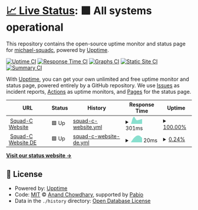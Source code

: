 # [📈 Live Status](https://michael-squadc.github.io/squadc-upptime): <!--live status--> **🟩 All systems operational**

This repository contains the open-source uptime monitor and status page for [michael-squadc](https://michael-squadc.github.io/squadc-upptime), powered by [Upptime](https://github.com/upptime/upptime).

[![Uptime CI](https://github.com/michael-squadc/squadc-upptime/workflows/Uptime%20CI/badge.svg)](https://github.com/michael-squadc/squadc-upptime/actions?query=workflow%3A%22Uptime+CI%22)
[![Response Time CI](https://github.com/michael-squadc/squadc-upptime/workflows/Response%20Time%20CI/badge.svg)](https://github.com/michael-squadc/squadc-upptime/actions?query=workflow%3A%22Response+Time+CI%22)
[![Graphs CI](https://github.com/michael-squadc/squadc-upptime/workflows/Graphs%20CI/badge.svg)](https://github.com/michael-squadc/squadc-upptime/actions?query=workflow%3A%22Graphs+CI%22)
[![Static Site CI](https://github.com/michael-squadc/squadc-upptime/workflows/Static%20Site%20CI/badge.svg)](https://github.com/michael-squadc/squadc-upptime/actions?query=workflow%3A%22Static+Site+CI%22)
[![Summary CI](https://github.com/michael-squadc/squadc-upptime/workflows/Summary%20CI/badge.svg)](https://github.com/michael-squadc/squadc-upptime/actions?query=workflow%3A%22Summary+CI%22)

With [Upptime](https://upptime.js.org), you can get your own unlimited and free uptime monitor and status page, powered entirely by a GitHub repository. We use [Issues](https://github.com/michael-squadc/squadc-upptime/issues) as incident reports, [Actions](https://github.com/michael-squadc/squadc-upptime/actions) as uptime monitors, and [Pages](https://michael-squadc.github.io/squadc-upptime) for the status page.

<!--start: status pages-->
<!-- This summary is generated by Upptime (https://github.com/upptime/upptime) -->
<!-- Do not edit this manually, your changes will be overwritten -->
<!-- prettier-ignore -->
| URL | Status | History | Response Time | Uptime |
| --- | ------ | ------- | ------------- | ------ |
| <img alt="" src="https://icons.duckduckgo.com/ip3/www.squadc.com.ico" height="13"> [Squad-C Website](https://www.squadc.com) | 🟩 Up | [squad-c-website.yml](https://github.com/michael-squadc/squadc-upptime/commits/HEAD/history/squad-c-website.yml) | <details><summary><img alt="Response time graph" src="./graphs/squad-c-website/response-time-week.png" height="20"> 301ms</summary><br><a href="https://michael-squadc.github.io/squadc-upptime/history/squad-c-website"><img alt="Response time 301" src="https://img.shields.io/endpoint?url=https%3A%2F%2Fraw.githubusercontent.com%2Fmichael-squadc%2Fsquadc-upptime%2FHEAD%2Fapi%2Fsquad-c-website%2Fresponse-time.json"></a><br><a href="https://michael-squadc.github.io/squadc-upptime/history/squad-c-website"><img alt="24-hour response time 301" src="https://img.shields.io/endpoint?url=https%3A%2F%2Fraw.githubusercontent.com%2Fmichael-squadc%2Fsquadc-upptime%2FHEAD%2Fapi%2Fsquad-c-website%2Fresponse-time-day.json"></a><br><a href="https://michael-squadc.github.io/squadc-upptime/history/squad-c-website"><img alt="7-day response time 301" src="https://img.shields.io/endpoint?url=https%3A%2F%2Fraw.githubusercontent.com%2Fmichael-squadc%2Fsquadc-upptime%2FHEAD%2Fapi%2Fsquad-c-website%2Fresponse-time-week.json"></a><br><a href="https://michael-squadc.github.io/squadc-upptime/history/squad-c-website"><img alt="30-day response time 301" src="https://img.shields.io/endpoint?url=https%3A%2F%2Fraw.githubusercontent.com%2Fmichael-squadc%2Fsquadc-upptime%2FHEAD%2Fapi%2Fsquad-c-website%2Fresponse-time-month.json"></a><br><a href="https://michael-squadc.github.io/squadc-upptime/history/squad-c-website"><img alt="1-year response time 301" src="https://img.shields.io/endpoint?url=https%3A%2F%2Fraw.githubusercontent.com%2Fmichael-squadc%2Fsquadc-upptime%2FHEAD%2Fapi%2Fsquad-c-website%2Fresponse-time-year.json"></a></details> | <details><summary><a href="https://michael-squadc.github.io/squadc-upptime/history/squad-c-website">100.00%</a></summary><a href="https://michael-squadc.github.io/squadc-upptime/history/squad-c-website"><img alt="All-time uptime 100.00%" src="https://img.shields.io/endpoint?url=https%3A%2F%2Fraw.githubusercontent.com%2Fmichael-squadc%2Fsquadc-upptime%2FHEAD%2Fapi%2Fsquad-c-website%2Fuptime.json"></a><br><a href="https://michael-squadc.github.io/squadc-upptime/history/squad-c-website"><img alt="24-hour uptime 100.00%" src="https://img.shields.io/endpoint?url=https%3A%2F%2Fraw.githubusercontent.com%2Fmichael-squadc%2Fsquadc-upptime%2FHEAD%2Fapi%2Fsquad-c-website%2Fuptime-day.json"></a><br><a href="https://michael-squadc.github.io/squadc-upptime/history/squad-c-website"><img alt="7-day uptime 100.00%" src="https://img.shields.io/endpoint?url=https%3A%2F%2Fraw.githubusercontent.com%2Fmichael-squadc%2Fsquadc-upptime%2FHEAD%2Fapi%2Fsquad-c-website%2Fuptime-week.json"></a><br><a href="https://michael-squadc.github.io/squadc-upptime/history/squad-c-website"><img alt="30-day uptime 100.00%" src="https://img.shields.io/endpoint?url=https%3A%2F%2Fraw.githubusercontent.com%2Fmichael-squadc%2Fsquadc-upptime%2FHEAD%2Fapi%2Fsquad-c-website%2Fuptime-month.json"></a><br><a href="https://michael-squadc.github.io/squadc-upptime/history/squad-c-website"><img alt="1-year uptime 100.00%" src="https://img.shields.io/endpoint?url=https%3A%2F%2Fraw.githubusercontent.com%2Fmichael-squadc%2Fsquadc-upptime%2FHEAD%2Fapi%2Fsquad-c-website%2Fuptime-year.json"></a></details>
| <img alt="" src="https://icons.duckduckgo.com/ip3/www.squadc.com.ico" height="13"> [Squad-C Website DE](https://www.squadc.com/de) | 🟩 Up | [squad-c-website-de.yml](https://github.com/michael-squadc/squadc-upptime/commits/HEAD/history/squad-c-website-de.yml) | <details><summary><img alt="Response time graph" src="./graphs/squad-c-website-de/response-time-week.png" height="20"> 20ms</summary><br><a href="https://michael-squadc.github.io/squadc-upptime/history/squad-c-website-de"><img alt="Response time 20" src="https://img.shields.io/endpoint?url=https%3A%2F%2Fraw.githubusercontent.com%2Fmichael-squadc%2Fsquadc-upptime%2FHEAD%2Fapi%2Fsquad-c-website-de%2Fresponse-time.json"></a><br><a href="https://michael-squadc.github.io/squadc-upptime/history/squad-c-website-de"><img alt="24-hour response time 20" src="https://img.shields.io/endpoint?url=https%3A%2F%2Fraw.githubusercontent.com%2Fmichael-squadc%2Fsquadc-upptime%2FHEAD%2Fapi%2Fsquad-c-website-de%2Fresponse-time-day.json"></a><br><a href="https://michael-squadc.github.io/squadc-upptime/history/squad-c-website-de"><img alt="7-day response time 20" src="https://img.shields.io/endpoint?url=https%3A%2F%2Fraw.githubusercontent.com%2Fmichael-squadc%2Fsquadc-upptime%2FHEAD%2Fapi%2Fsquad-c-website-de%2Fresponse-time-week.json"></a><br><a href="https://michael-squadc.github.io/squadc-upptime/history/squad-c-website-de"><img alt="30-day response time 20" src="https://img.shields.io/endpoint?url=https%3A%2F%2Fraw.githubusercontent.com%2Fmichael-squadc%2Fsquadc-upptime%2FHEAD%2Fapi%2Fsquad-c-website-de%2Fresponse-time-month.json"></a><br><a href="https://michael-squadc.github.io/squadc-upptime/history/squad-c-website-de"><img alt="1-year response time 20" src="https://img.shields.io/endpoint?url=https%3A%2F%2Fraw.githubusercontent.com%2Fmichael-squadc%2Fsquadc-upptime%2FHEAD%2Fapi%2Fsquad-c-website-de%2Fresponse-time-year.json"></a></details> | <details><summary><a href="https://michael-squadc.github.io/squadc-upptime/history/squad-c-website-de">0.24%</a></summary><a href="https://michael-squadc.github.io/squadc-upptime/history/squad-c-website-de"><img alt="All-time uptime 0.24%" src="https://img.shields.io/endpoint?url=https%3A%2F%2Fraw.githubusercontent.com%2Fmichael-squadc%2Fsquadc-upptime%2FHEAD%2Fapi%2Fsquad-c-website-de%2Fuptime.json"></a><br><a href="https://michael-squadc.github.io/squadc-upptime/history/squad-c-website-de"><img alt="24-hour uptime 0.24%" src="https://img.shields.io/endpoint?url=https%3A%2F%2Fraw.githubusercontent.com%2Fmichael-squadc%2Fsquadc-upptime%2FHEAD%2Fapi%2Fsquad-c-website-de%2Fuptime-day.json"></a><br><a href="https://michael-squadc.github.io/squadc-upptime/history/squad-c-website-de"><img alt="7-day uptime 0.24%" src="https://img.shields.io/endpoint?url=https%3A%2F%2Fraw.githubusercontent.com%2Fmichael-squadc%2Fsquadc-upptime%2FHEAD%2Fapi%2Fsquad-c-website-de%2Fuptime-week.json"></a><br><a href="https://michael-squadc.github.io/squadc-upptime/history/squad-c-website-de"><img alt="30-day uptime 0.24%" src="https://img.shields.io/endpoint?url=https%3A%2F%2Fraw.githubusercontent.com%2Fmichael-squadc%2Fsquadc-upptime%2FHEAD%2Fapi%2Fsquad-c-website-de%2Fuptime-month.json"></a><br><a href="https://michael-squadc.github.io/squadc-upptime/history/squad-c-website-de"><img alt="1-year uptime 0.24%" src="https://img.shields.io/endpoint?url=https%3A%2F%2Fraw.githubusercontent.com%2Fmichael-squadc%2Fsquadc-upptime%2FHEAD%2Fapi%2Fsquad-c-website-de%2Fuptime-year.json"></a></details>

<!--end: status pages-->

[**Visit our status website →**](https://michael-squadc.github.io/squadc-upptime)

## 📄 License

- Powered by: [Upptime](https://github.com/upptime/upptime)
- Code: [MIT](./LICENSE) © [Anand Chowdhary](https://anandchowdhary.com), supported by [Pabio](https://pabio.com)
- Data in the `./history` directory: [Open Database License](https://opendatacommons.org/licenses/odbl/1-0/)
